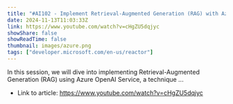 ```yaml
---
title: "#AI102 - Implement Retrieval-Augmented Generation (RAG) with Azure AI"
date: 2024-11-13T11:03:33Z
link: https://www.youtube.com/watch?v=cHgZU5dqjyc
showShare: false
showReadTime: false
thumbnail: images/azure.png
tags: ["developer.microsoft.com/en-us/reactor"]
---
```

In this session, we will dive into implementing Retrieval-Augmented Generation (RAG) using Azure OpenAI Service, a technique ...

- Link to article: https://www.youtube.com/watch?v=cHgZU5dqjyc